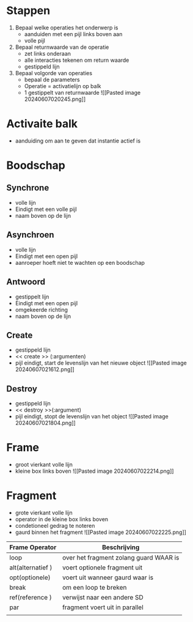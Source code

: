 # Stappen 
1. Bepaal welke operaties het onderwerp is 
	- aanduiden met een pijl links boven aan 
	- volle pijl
2.  Bepaal returnwaarde van de operatie
	- zet links onderaan 
	- alle interacties tekenen om return waarde 
	- gestippeld lijn
3. Bepaal volgorde van operaties
	- bepaal de parameters 
	- Operatie = activatielijn op balk 
	- 1 gestippelt van returnwaarde
![[Pasted image 20240607020245.png]]
# Activaite balk 
- aanduiding om aan te geven dat instantie actief is 

# Boodschap 

## Synchrone 
- volle lijn 
- Eindigt met een volle pijl 
- naam boven op de lijn 
## Asynchroen 
- volle lijn 
- Eindigt met een open pijl 
- aanroeper hoeft niet te wachten op een boodschap 
## Antwoord 
- gestippelt lijn 
- Eindigt met een open pijl 
- omgekeerde richting 
- naam boven op de lijn 
## Create
- gestippeld lijn 
- << create >> (:argumenten)
- pijl eindigt, start de levenslijn van het nieuwe object 
![[Pasted image 20240607021612.png]]

## Destroy 
- gestippeld lijn 
- << destroy >>(:argument)
- pijl eindigt, stopt de levenslijn van het object 
![[Pasted image 20240607021804.png]]

# Frame
- groot vierkant volle lijn
- kleine box links boven 
![[Pasted image 20240607022214.png]]
# Fragment 
- grote vierkant volle lijn 
- operator in de kleine box links boven 
- condetioneel gedrag te noteren 
- gaurd binnen het fragment 
![[Pasted image 20240607022225.png]]


| Frame Operator    | Beschrijving                           |
| ----------------- | -------------------------------------- |
| loop              | over het fragment zolang guard WAAR is |
| alt(alternatief ) | voert optionele fragment uit           |
| opt(optionele)    | voert uit wanneer gaurd waar is        |
| break             | om een loop te breken                  |
| ref(reference )   | verwijst naar een andere SD            |
| par               | fragment voert uit in parallel         |
|                   |                                        |
